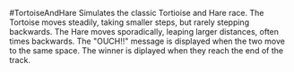 #TortoiseAndHare
Simulates the classic Tortioise and Hare race.
The Tortoise moves steadily, taking smaller steps, but rarely stepping backwards.
The Hare moves sporadically, leaping larger distances, often times backwards.
The "OUCH!!" message is displayed when the two move to the same space.
The winner is diplayed when they reach the end of the track.
